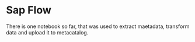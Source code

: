 # Sap Flow

There is one notebook so far, that was used to extract maetadata, transform data and upload it to metacatalog. 
